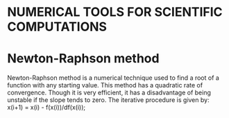 # NUMERICAL TOOLS FOR SCIENTIFIC COMPUTATIONS
# Newton-Raphson method
 Newton-Raphson method is a numerical technique used to find a root of a function with any starting value. This method has a quadratic rate of convergence. Though it is very efficient, it has a disadvantage of being unstable if the slope tends to zero.
 The iterative procedure is given by: x(i+1) = x(i) - f(x(i))/df(x(i));
